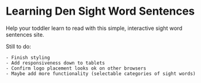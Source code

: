 # Learning Den Sight Word Sentences
Help your toddler learn to read with this simple, interactive sight word sentences site.

Still to do:
```
- Finish styling
- Add responsiveness down to tablets
- Confirm logo placement looks ok on other browsers
- Maybe add more functionality (selectable categories of sight words)
```
